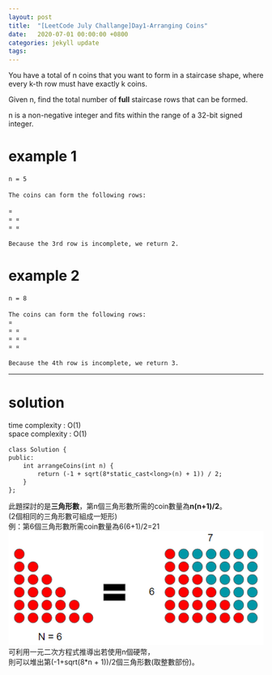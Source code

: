 ```yaml
---
layout: post
title:  "[LeetCode July Challange]Day1-Arranging Coins"
date:   2020-07-01 00:00:00 +0800
categories: jekyll update
tags:
---
```

You have a total of n coins that you want to form in a staircase shape, where every k-th row must have exactly k coins.  

Given n, find the total number of **full** staircase rows that can be formed.  

n is a non-negative integer and fits within the range of a 32-bit signed integer.  

# example 1  

	n = 5
	
	The coins can form the following rows:  
	 
	¤  
	¤ ¤  
	¤ ¤  
	  
	Because the 3rd row is incomplete, we return 2.  

# example 2 

	n = 8  
	
	The coins can form the following rows:  
	¤  
	¤ ¤  
	¤ ¤ ¤  
	¤ ¤  
	
	Because the 4th row is incomplete, we return 3.  

______________________  
# solution
time complexity : O(1)  
space complexity : O(1)  

	class Solution {
	public:
	    int arrangeCoins(int n) {
	        return (-1 + sqrt(8*static_cast<long>(n) + 1)) / 2;
	    }
	};

此題探討的是**三角形數**，第n個三角形數所需的coin數量為**n(n+1)/2**。  
(2個相同的三角形數可組成一矩形)  
例：第6個三角形數所需coin數量為6(6+1)/2=21  
![](https://github.com/nshawn4675/nshawn4675.github.io/blob/master/_pic/triangle_number.png?raw=true)  
可利用一元二次方程式推導出若使用n個硬幣，  
則可以堆出第(-1+sqrt(8\*n + 1))/2個三角形數(取整數部份)。